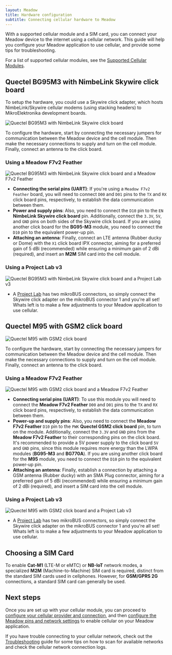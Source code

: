 ```yaml
---
layout: Meadow
title: Hardware configuration
subtitle: Connecting cellular hardware to Meadow
---
```


With a supported cellular module and a SIM card, you can connect your Meadow device to the internet using a cellular network. This guide will help you configure your Meadow application to use cellular, and provide some tips for troubleshooting.

For a list of supported cellular modules, see the [Supported Cellular Modules](../#supported-cellular-modules).

## Quectel BG95M3 with NimbeLink Skywire click board

To setup the hardware, you could use a Skywire click adapter, which hosts NimbeLink/Skywire cellular modems (using stacking headers) to MikroElektronika development boards.

![Quectel BG95M3 with NimbeLink Skywire click board](../images/modem-skywire-click.jpg)

To configure the hardware, start by connecting the necessary jumpers for communication between the Meadow device and the cell module. Then make the necessary connections to supply and turn on the cell module. Finally, connect an antenna to the click board.

### Using a Meadow F7v2 Feather

![Quectel BG95M3 with NimbeLink Skywire click board and a Meadow F7v2 Feather](../images/meadow-modem.jpg)

* **Connecting the serial pins (UART)**: If you're using a `Meadow F7v2 Feather` board, you will need to connect `D00` and `D01` pins to the `TX` and `RX` click board pins, respectively, to establish the data communication between them.
* **Power and supply pins**: Also, you need to connect the `D10` pin to the `EN` **NimbeLink Skywire click board** pin. Additionally, connect the `3.3V`, `5V`, and `GND` pins on both sides of the Skywire click board.  If you are using another click board for the **BG95-M3** module, you need to connect the `D10` pin to the equivalent power-up pin.
* **Attaching an antenna**: Finally, connect an LTE antenna (Rubber ducky or Dome) with the `X1` click board IPX connector, aiming for a preferred gain of 5 dBi (recommended) while ensuring a minimum gain of 2 dBi (required), and insert an **M2M** SIM card into the cell module.

### Using a Project Lab v3

![Quectel BG95M3 with NimbeLink Skywire click board and a Project Lab v3](../images/projectlab-modem.jpg)

* A [Project Lab](https://raw.githubusercontent.com/WildernessLabs/Meadow.ProjectLab/main/Design/projectlab-pinout-v3.jpg) has two mikroBUS connectors, so simply connect the Skywire click adapter on the mikroBUS connector 1 and you're all set! Whats left is to make a few adjustments to your Meadow application to use cellular.

## Quectel M95 with GSM2 click board

![Quectel M95 with GSM2 click board](../images/gsm2-click-inside-image.jpg)

To configure the hardware, start by connecting the necessary jumpers for communication between the Meadow device and the cell module. Then make the necessary connections to supply and turn on the cell module. Finally, connect an antenna to the click board.

### Using a Meadow F7v2 Feather

![Quectel M95 with GSM2 click board and a Meadow F7v2 Feather](../images/wildernesslabs-meadow-fritzing-m95.jpg)

* **Connecting serial pins (UART)**: To use this module you will need to connect the **Meadow F7v2 Feather** `D00` and `D01` pins to the `TX` and `RX` click board pins, respectively, to establish the data communication between them.
* **Power-up and supply pins**: Also, you need to connect the **Meadow F7v2 Feather** `D10` pin to the `PWK` **Quectel GSM2 click board** pin, to turn on the module. Additionally, connect the `3.3V` and `GND` pins from the **Meadow F7v2 Feather** to their corresponding pins on the click board. It's recommended to provide a 5V power supply to the click board `5V` and `GND` pins, since this module requires more energy than the LWPA modules (**BG95-M3** and **BG770A**). If you are using another click board for the **M95** module, you need to connect the `D10` pin to the equivalent power-up pin.
* **Attaching an antenna**: Finally, establish a connection by attaching a GSM antenna (Rubber ducky) with an SMA Plug connector, aiming for a preferred gain of 5 dBi (recommended) while ensuring a minimum gain of 2 dBi (required), and insert a SIM card into the cell module.

### Using a Project Lab v3

![Quectel M95 with GSM2 click board and a Project Lab v3](../images/wildernessslabs-projectlab-bgm95.jpg)

* A [Project Lab](https://raw.githubusercontent.com/WildernessLabs/Meadow.ProjectLab/main/Design/projectlab-pinout-v3.jpg) has two mikroBUS connectors, so simply connect the Skywire click adapter on the mikroBUS connector 1 and you're all set! Whats left is to make a few adjustments to your Meadow application to use cellular.

## Choosing a SIM Card

To enable **Cat-M1** (LTE-M or eMTC) or **NB-IoT** network modes, a specialized **M2M** (Machine-to-Machine) SIM card is required, distinct from the standard SIM cards used in cellphones. However, for **GSM/GPRS 2G** connections, a standard SIM card can generally be used.

## Next steps

Once you are set up with your cellular module, you can proceed to [configure your cellular provider and connection](/Meadow/Meadow.OS/Cellular/Configuration), and then [configure the Meadow pins and network settings](/Meadow/Meadow.OS/Cellular/Develop_Cellular_Apps) to enable cellular on your Meadow application.

If you have trouble connecting to your cellular network, check out the [Troubleshooting](/Meadow/Meadow.OS/Cellular/Troubleshooting) guide for some tips on how to scan for available networks and check the cellular network connection logs.
